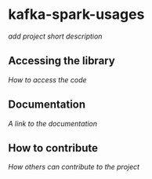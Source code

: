 # kafka-spark-usages

*add project short description*

## Accessing the library

*How to access the code*

## Documentation

*A link to the documentation*

## How to contribute

*How others can contribute to the project*